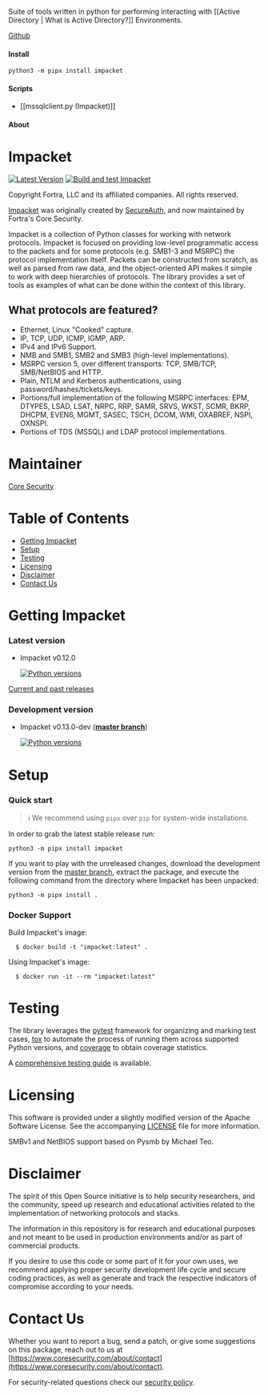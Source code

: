 
Suite of tools written in python for performing interacting with [[Active Directory | What is Active Directory?]] Environments.

[Github](https://github.com/fortra/impacket)

#### Install
```
python3 -m pipx install impacket
```
#### Scripts
 - [[mssqlclient.py (Impacket)]]






#### About

# Impacket

[](https://github.com/fortra/impacket#impacket)

[![Latest Version](https://camo.githubusercontent.com/a087a9f651b619852a7262de6fc2cc1098272f7cc8a7671620ea2ba15285bff9/68747470733a2f2f696d672e736869656c64732e696f2f707970692f762f696d7061636b65742e737667)](https://pypi.python.org/pypi/impacket/) [![Build and test Impacket](https://github.com/fortra/impacket/actions/workflows/build_and_test.yml/badge.svg)](https://github.com/fortra/impacket/actions/workflows/build_and_test.yml)

Copyright Fortra, LLC and its affiliated companies. All rights reserved.

[Impacket](Impacket.md) was originally created by [SecureAuth](https://www.secureauth.com/labs/open-source-tools/impacket), and now maintained by Fortra's Core Security.

Impacket is a collection of Python classes for working with network protocols. Impacket is focused on providing low-level programmatic access to the packets and for some protocols (e.g. SMB1-3 and MSRPC) the protocol implementation itself. Packets can be constructed from scratch, as well as parsed from raw data, and the object-oriented API makes it simple to work with deep hierarchies of protocols. The library provides a set of tools as examples of what can be done within the context of this library.

## What protocols are featured?

[](https://github.com/fortra/impacket#what-protocols-are-featured)

- Ethernet, Linux "Cooked" capture.
- IP, TCP, UDP, ICMP, IGMP, ARP.
- IPv4 and IPv6 Support.
- NMB and SMB1, SMB2 and SMB3 (high-level implementations).
- MSRPC version 5, over different transports: TCP, SMB/TCP, SMB/NetBIOS and HTTP.
- Plain, NTLM and Kerberos authentications, using password/hashes/tickets/keys.
- Portions/full implementation of the following MSRPC interfaces: EPM, DTYPES, LSAD, LSAT, NRPC, RRP, SAMR, SRVS, WKST, SCMR, BKRP, DHCPM, EVEN6, MGMT, SASEC, TSCH, DCOM, WMI, OXABREF, NSPI, OXNSPI.
- Portions of TDS (MSSQL) and LDAP protocol implementations.

# Maintainer

[](https://github.com/fortra/impacket#maintainer)

[Core Security](https://www.coresecurity.com/)

# Table of Contents

[](https://github.com/fortra/impacket#table-of-contents)

- [Getting Impacket](https://github.com/fortra/impacket#getting-impacket)
- [Setup](https://github.com/fortra/impacket#setup)
- [Testing](https://github.com/fortra/impacket#testing)
- [Licensing](https://github.com/fortra/impacket#licensing)
- [Disclaimer](https://github.com/fortra/impacket#disclaimer)
- [Contact Us](https://github.com/fortra/impacket#contact-us)

# Getting Impacket

[](https://github.com/fortra/impacket#getting-impacket)

### Latest version

[](https://github.com/fortra/impacket#latest-version)

- Impacket v0.12.0
    
    [![Python versions](https://camo.githubusercontent.com/642b584fa2fc91e64edf3a7cea8c25b4896d8b8fc832cc339d0d3ab2414438ac/68747470733a2f2f696d672e736869656c64732e696f2f707970692f707976657273696f6e732f696d7061636b65742e737667)](https://pypi.python.org/pypi/impacket/)
    

[Current and past releases](https://github.com/fortra/impacket/releases)

### Development version

[](https://github.com/fortra/impacket#development-version)

- Impacket v0.13.0-dev (**[master branch](https://github.com/fortra/impacket/tree/master)**)
    
    [![Python versions](https://camo.githubusercontent.com/b1f02907b8d8e2e126efe58b8e57dc78b04990139f52dd203dc1cb8bde908341/68747470733a2f2f696d672e736869656c64732e696f2f62616467652f707974686f6e2d332e38253230253743253230332e39253230253743253230332e3130253230253743253230332e3131253230253743253230332e31322d626c75652e737667)](https://github.com/fortra/impacket/tree/master)
    

# Setup

[](https://github.com/fortra/impacket#setup)

### Quick start

[](https://github.com/fortra/impacket#quick-start)

> ℹ️ We recommend using `pipx` over `pip` for system-wide installations.

In order to grab the latest stable release run:

```
python3 -m pipx install impacket
```

If you want to play with the unreleased changes, download the development version from the [master branch](https://github.com/fortra/impacket/tree/master), extract the package, and execute the following command from the directory where Impacket has been unpacked:

```
python3 -m pipx install .
```

### Docker Support

[](https://github.com/fortra/impacket#docker-support)

Build Impacket's image:

```
  $ docker build -t "impacket:latest" .
```

Using Impacket's image:

```
  $ docker run -it --rm "impacket:latest"
```

# Testing

[](https://github.com/fortra/impacket#testing)

The library leverages the [pytest](https://docs.pytest.org/) framework for organizing and marking test cases, [tox](https://tox.readthedocs.io/) to automate the process of running them across supported Python versions, and [coverage](https://coverage.readthedocs.io/) to obtain coverage statistics.

A [comprehensive testing guide](https://github.com/fortra/impacket/blob/master/TESTING.md) is available.

# Licensing

[](https://github.com/fortra/impacket#licensing)

This software is provided under a slightly modified version of the Apache Software License. See the accompanying [LICENSE](https://github.com/fortra/impacket/blob/master/LICENSE) file for more information.

SMBv1 and NetBIOS support based on Pysmb by Michael Teo.

# Disclaimer

[](https://github.com/fortra/impacket#disclaimer)

The spirit of this Open Source initiative is to help security researchers, and the community, speed up research and educational activities related to the implementation of networking protocols and stacks.

The information in this repository is for research and educational purposes and not meant to be used in production environments and/or as part of commercial products.

If you desire to use this code or some part of it for your own uses, we recommend applying proper security development life cycle and secure coding practices, as well as generate and track the respective indicators of compromise according to your needs.

# Contact Us

[](https://github.com/fortra/impacket#contact-us)

Whether you want to report a bug, send a patch, or give some suggestions on this package, reach out to us at [https://www.coresecurity.com/about/contact](https://www.coresecurity.com/about/contact).

For security-related questions check our [security policy](https://github.com/fortra/impacket/blob/master/SECURITY.md).